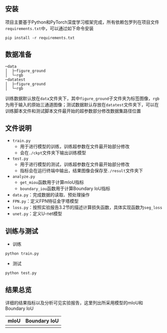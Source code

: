 ## 安装

项目主要基于Python和PyTorch深度学习框架完成，所有依赖包罗列在项目文件`requirements.txt`中，可以通过如下命令安装

```shell
pip install -r requirements.txt
```

## 数据准备

```shell
─data
│  ├─figure_ground
│  └─rgb
─datatest
│  ├─figure_ground
│  └─rgb
```

训练数据默认放在`data`文件夹下，其中`figure_ground`子文件夹为标签图像，`rgb`为用于输入的原始三通道图像；测试数据默认存放在`datatest`文件夹下，可以在训练脚本文件和测试脚本文件最开始的超参数部分修改数据集路径位置

## 文件说明

- `train.py`
  - 用于进行模型的训练，训练超参数在文件最开始部分修改
  - 会在`./ckpt`文件夹下输出训练模型
- `test.py`
  - 用于进行模型的测试，训练超参数在文件最开始部分修改
  - 指标会在运行终端中输出，结果图像会保存至`./result`文件夹下
- `analyze.py`
  - `get_miou`函数用于计算mIoU指标
  - `boundary_iou`函数用于计算Boundary IoU指标
- `data.py`：完成数据的读取、预处理操作
- `FPN.py`：定义FPN特征金字塔模型
- `loss.py`：按照实验报告3.2节的描述计算损失函数，具体实现函数为`seg_loss`
- `unet.py`：定义U-net模型

## 训练与测试

- 训练

```shell
python train.py
```

- 测试

```shell
python test.py
```

## 结果总览

详细的结果指标以及分析可见实验报告，这里列出所采用模型的mIoU和Boundary IoU

| mIoU | Boundary IoU |
| ---- | ------------ |
|      |              |

